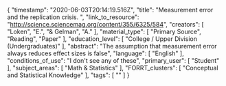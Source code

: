 {
    "timestamp": "2020-06-03T20:14:19.516Z",
    "title": "Measurement error and the replication crisis. ",
    "link_to_resource": "http://science.sciencemag.org/content/355/6325/584",
    "creators": [
        "Loken",
        "E.",
        "& Gelman",
        "A."
    ],
    "material_type": [
        "Primary Source",
        "Reading",
        "Paper"
    ],
    "education_level": [
        "College / Upper Division (Undergraduates)"
    ],
    "abstract": "The assumption that measurement error always reduces effect sizes is false",
    "language": [
        "English"
    ],
    "conditions_of_use": "I don't see any of these",
    "primary_user": [
        "Student"
    ],
    "subject_areas": [
        "Math & Statistics"
    ],
    "FORRT_clusters": [
        "Conceptual and Statistical Knowledge"
    ],
    "tags": [
        ""
    ]
}